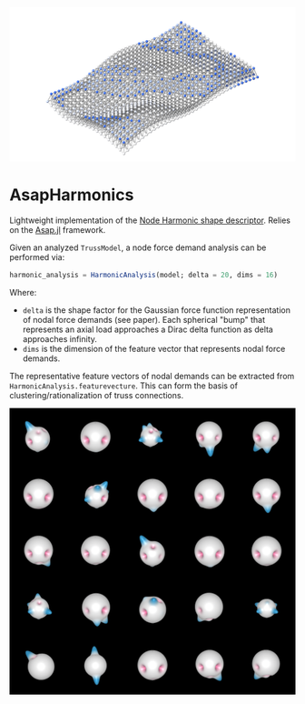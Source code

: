 ![](assets/nodes-axo.png)

# AsapHarmonics
Lightweight implementation of the [Node Harmonic shape descriptor](https://link.springer.com/article/10.1007/s44150-022-00021-4). Relies on the [Asap.jl](https://github.com/keithjlee/Asap) framework.

Given an analyzed `TrussModel`, a node force demand analysis can be performed via:
```julia
harmonic_analysis = HarmonicAnalysis(model; delta = 20, dims = 16)
```
Where:
- `delta` is the shape factor for the Gaussian force function representation of nodal force demands (see paper). Each spherical "bump" that represents an axial load approaches a Dirac delta function as delta approaches infinity.
- `dims` is the dimension of the feature vector that represents nodal force demands.

The representative feature vectors of nodal demands can be extracted from `HarmonicAnalysis.featurevecture`. This can form the basis of clustering/rationalization of truss connections.

![](assets/blobs.png)